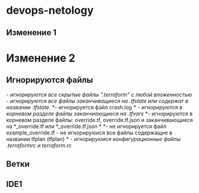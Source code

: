 # devops-netology
## Изменение 1
# Изменение 2

## Игнорируются файлы
*- игнорируются все скрытые файлы ".terraform" с любой вложенностью* 
*- игнорируются все файлы заканчиващиеся на .tfstate или содержат в названии .tfstate.* 
*- игнорируется файл crash.log *
*- игнорируются в корневом разделе файлы заканчиающиеся на .tfvars* 
*- игнорируются в корневом разделе файлы: override.tf, override.tf.json и заканчивающиеся на *_override.tf или *_override.tf.json *
*- не игнорируется файл example_override.tf - не игнорируюися все файлы содержащие в названии tfplan (tfplan) *
*- игнорируюися конфигурационные файлы .terraformrc и terraform.rc*

## Ветки

## IDE1